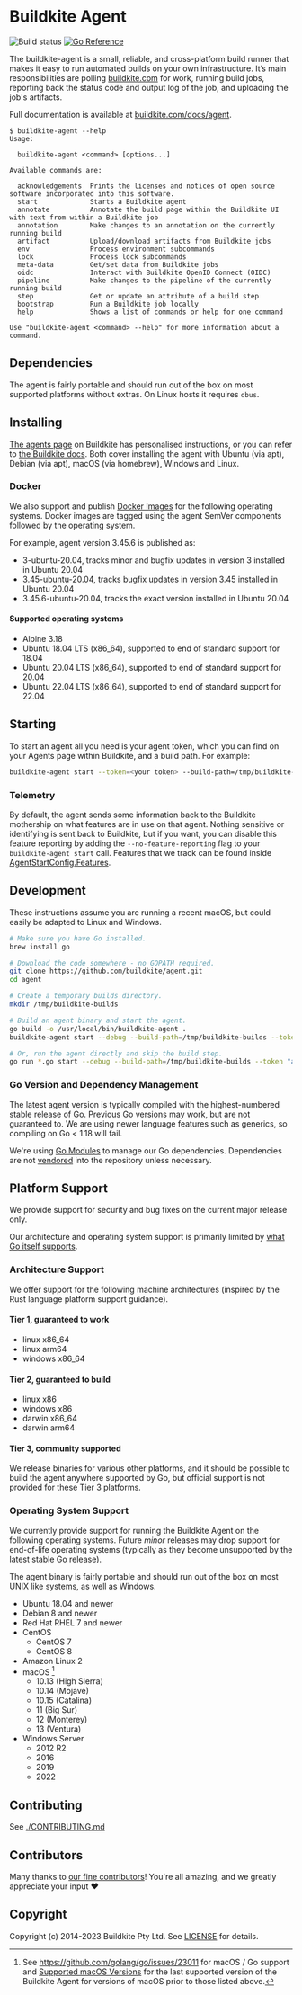 # Buildkite Agent

![Build status](https://badge.buildkite.com/08e4e12a0a1e478f0994eb1e8d51822c5c74d395.svg?branch=main)
[![Go Reference](https://pkg.go.dev/badge/github.com/buildkite/agent/v3.svg)](https://pkg.go.dev/github.com/buildkite/agent/v3)

The buildkite-agent is a small, reliable, and cross-platform build runner that
makes it easy to run automated builds on your own infrastructure. It’s main
responsibilities are polling [buildkite.com](https://buildkite.com/) for work,
running build jobs, reporting back the status code and output log of the job,
and uploading the job's artifacts.

Full documentation is available at
[buildkite.com/docs/agent](https://buildkite.com/docs/agent).

```text
$ buildkite-agent --help
Usage:

  buildkite-agent <command> [options...]

Available commands are:

  acknowledgements  Prints the licenses and notices of open source software incorporated into this software.
  start             Starts a Buildkite agent
  annotate          Annotate the build page within the Buildkite UI with text from within a Buildkite job
  annotation        Make changes to an annotation on the currently running build
  artifact          Upload/download artifacts from Buildkite jobs
  env               Process environment subcommands
  lock              Process lock subcommands
  meta-data         Get/set data from Buildkite jobs
  oidc              Interact with Buildkite OpenID Connect (OIDC)
  pipeline          Make changes to the pipeline of the currently running build
  step              Get or update an attribute of a build step
  bootstrap         Run a Buildkite job locally
  help              Shows a list of commands or help for one command

Use "buildkite-agent <command> --help" for more information about a command.
```

## Dependencies

The agent is fairly portable and should run out of the box on most supported
platforms without extras. On Linux hosts it requires `dbus`.

## Installing

[The agents page](https://buildkite.com/organizations/-/agents) on Buildkite has
personalised instructions, or you can refer to
[the Buildkite docs](https://buildkite.com/docs/agent/v3/installation). Both
cover installing the agent with Ubuntu (via apt), Debian (via apt), macOS (via
homebrew), Windows and Linux.

### Docker

We also support and publish
[Docker Images](https://hub.docker.com/r/buildkite/agent) for the following
operating systems. Docker images are tagged using the agent SemVer components
followed by the operating system.

For example, agent version 3.45.6 is published as:

- 3-ubuntu-20.04, tracks minor and bugfix updates in version 3 installed in
  Ubuntu 20.04
- 3.45-ubuntu-20.04, tracks bugfix updates in version 3.45 installed in Ubuntu
  20.04
- 3.45.6-ubuntu-20.04, tracks the exact version installed in Ubuntu 20.04

#### Supported operating systems

- Alpine 3.18
- Ubuntu 18.04 LTS (x86_64), supported to end of standard support for 18.04
- Ubuntu 20.04 LTS (x86_64), supported to end of standard support for 20.04
- Ubuntu 22.04 LTS (x86_64), supported to end of standard support for 22.04

## Starting

To start an agent all you need is your agent token, which you can find on your
Agents page within Buildkite, and a build path. For example:

```bash
buildkite-agent start --token=<your token> --build-path=/tmp/buildkite-builds
```

### Telemetry

By default, the agent sends some information back to the Buildkite mothership on
what features are in use on that agent. Nothing sensitive or identifying is sent
back to Buildkite, but if you want, you can disable this feature reporting by
adding the `--no-feature-reporting` flag to your `buildkite-agent start` call.
Features that we track can be found inside
[AgentStartConfig.Features](https://github.com/search?q=repo%3Abuildkite%2Fagent+language%3Ago+symbol%3AAgentStartConfig.Features+&type=code).

## Development

These instructions assume you are running a recent macOS, but could easily be
adapted to Linux and Windows.

```bash
# Make sure you have Go installed.
brew install go

# Download the code somewhere - no GOPATH required.
git clone https://github.com/buildkite/agent.git
cd agent

# Create a temporary builds directory.
mkdir /tmp/buildkite-builds

# Build an agent binary and start the agent.
go build -o /usr/local/bin/buildkite-agent .
buildkite-agent start --debug --build-path=/tmp/buildkite-builds --token "abc"

# Or, run the agent directly and skip the build step.
go run *.go start --debug --build-path=/tmp/buildkite-builds --token "abc"
```

### Go Version and Dependency Management

The latest agent version is typically compiled with the highest-numbered stable
release of Go. Previous Go versions may work, but are not guaranteed to. We are
using newer language features such as generics, so compiling on Go < 1.18 will
fail.

We're using [Go Modules](https://github.com/golang/go/wiki/Modules) to manage
our Go dependencies. Dependencies are not
[vendored](https://go.dev/ref/mod#go-mod-vendor) into the repository unless
necessary.

## Platform Support

We provide support for security and bug fixes on the current major release
only.

Our architecture and operating system support is primarily limited by
[what Go itself supports](https://github.com/golang/go/wiki/MinimumRequirements).

### Architecture Support

We offer support for the following machine architectures (inspired by the Rust
language platform support guidance).

#### Tier 1, guaranteed to work

- linux x86_64
- linux arm64
- windows x86_64

#### Tier 2, guaranteed to build

- linux x86
- windows x86
- darwin x86_64
- darwin arm64

#### Tier 3, community supported

We release binaries for various other platforms, and it should be possible to
build the agent anywhere supported by Go, but official support is not provided
for these Tier 3 platforms.

### Operating System Support

We currently provide support for running the Buildkite Agent on the following
operating systems. Future _minor_ releases may drop support for end-of-life
operating systems (typically as they become unsupported by the latest stable Go
release).

The agent binary is fairly portable and should run out of the box on most UNIX
like systems, as well as Windows.

- Ubuntu 18.04 and newer
- Debian 8 and newer
- Red Hat RHEL 7 and newer
- CentOS
  - CentOS 7
  - CentOS 8
- Amazon Linux 2
- macOS [^1]
  - 10.13 (High Sierra)
  - 10.14 (Mojave)
  - 10.15 (Catalina)
  - 11 (Big Sur)
  - 12 (Monterey)
  - 13 (Ventura)
- Windows Server
  - 2012 R2
  - 2016
  - 2019
  - 2022

[^1]: See https://github.com/golang/go/issues/23011 for macOS / Go support and
[Supported macOS Versions](./docs/macos.md) for the last supported version of the
Buildkite Agent for versions of macOS prior to those listed above.

## Contributing

See [./CONTRIBUTING.md](./CONTRIBUTING.md)

## Contributors

Many thanks to
[our fine contributors](https://github.com/buildkite/agent/graphs/contributors)!
You're all amazing, and we greatly appreciate your input ❤️

## Copyright

Copyright (c) 2014-2023 Buildkite Pty Ltd.
See [LICENSE](./LICENSE.txt) for details.
